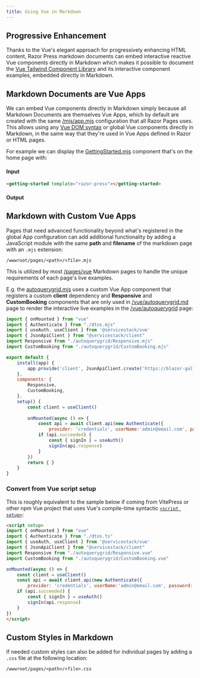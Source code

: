 ```yaml
---
title: Using Vue in Markdown
---
```


## Progressive Enhancement

Thanks to the Vue's elegant approach for progressively enhancing HTML content, Razor Press markdown documents can 
embed interactive reactive Vue components directly in Markdown which makes it possible to document the
[Vue Tailwind Component Library](/vue/autoquerygrid) and its interactive component examples, embedded directly in Markdown. 

## Markdown Documents are Vue Apps

We can embed Vue components directly in Markdown simply because all Markdown Documents are themselves Vue Apps, which by default 
are created with the same [/mjs/app.mjs](https://github.com/NetCoreTemplates/razor-press/blob/main/Unilake.Docs/wwwroot/mjs/app.mjs)
configuration that all Razor Pages uses. This allows using any 
[Vue DOM syntax](https://vuejs.org/guide/essentials/template-syntax.html) or global Vue components directly in Markdown, in the same
way that they're used in Vue Apps defined in Razor or HTML pages.


For example we can display the 
[GettingStarted.mjs](https://github.com/NetCoreTemplates/razor-press/blob/main/Unilake.Docs/wwwroot/mjs/components/GettingStarted.mjs) component
that's on the home page with:

#### Input

```html
<getting-started template="razor-press"></getting-started>
```

#### Output

<getting-started template="razor-press"></getting-started>

## Markdown with Custom Vue Apps

Pages that need advanced functionality beyond what's registered in the global App configuration can add additional
functionality by adding a JavaScript module with the same **path** and **filename** of the markdown page with
an `.mjs` extension:

```
/wwwroot/pages/<path>/<file>.mjs
```

This is utilized by most [/pages/vue](https://github.com/NetCoreTemplates/razor-press/tree/main/Unilake.Docs/wwwroot/pages/vue)
Markdown pages to handle the unique requirements of each page's live examples.

E.g. the [autoquerygrid.mjs](https://github.com/NetCoreTemplates/razor-press/blob/main/Unilake.Docs/wwwroot/pages/vue/autoquerygrid.mjs)
uses a custom Vue App component that registers a custom **client** dependency and **Responsive** and **CustomBooking**
components that are only used in 
[/vue/autoquerygrid.md](https://github.com/NetCoreTemplates/razor-press/blob/main/Unilake.Docs/_pages/vue/autoquerygrid.md)
page to render the interactive live examples in the [/vue/autoquerygrid](/vue/autoquerygrid) page:

```js
import { onMounted } from "vue"
import { Authenticate } from "./dtos.mjs"
import { useAuth, useClient } from '@servicestack/vue'
import { JsonApiClient } from "@servicestack/client"
import Responsive from "./autoquerygrid/Responsive.mjs"
import CustomBooking from "./autoquerygrid/CustomBooking.mjs"

export default {
    install(app) {
        app.provide('client', JsonApiClient.create('https://blazor-gallery-api.jamstacks.net'))
    },
    components: {
        Responsive,
        CustomBooking,
    },
    setup() {
        const client = useClient()
        
        onMounted(async () => {
            const api = await client.api(new Authenticate({ 
                provider: 'credentials', userName:'admin@email.com', password:'p@55wOrd' }))
            if (api.succeeded) {
                const { signIn } = useAuth()
                signIn(api.response)
            }
        })
        return { }
    }
}
```

### Convert from Vue script setup

This is roughly equivalent to the sample below if coming from VitePress or other npm Vue project that uses Vue's 
compile-time syntactic [`<script setup>`](https://vuejs.org/api/sfc-script-setup.html):

```html
<script setup>
import { onMounted } from "vue"
import { Authenticate } from "./dtos.ts"
import { useAuth, useClient } from '@servicestack/vue'
import { JsonApiClient } from "@servicestack/client"
import Responsive from "./autoquerygrid/Responsive.vue"
import CustomBooking from "./autoquerygrid/CustomBooking.vue"

onMounted(async () => {
    const client = useClient()
    const api = await client.api(new Authenticate({ 
        provider: 'credentials', userName:'admin@email.com', password:'p@55wOrd' }))
    if (api.succeeded) {
        const { signIn } = useAuth()
        signIn(api.response)
    }
})
</script>
```

## Custom Styles in Markdown

If needed custom styles can also be added for individual pages by adding a `.css` file at the following location:

```
/wwwroot/pages/<path>/<file>.css
```
